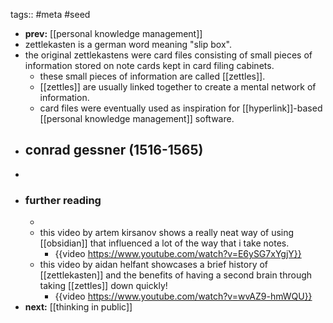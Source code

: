 tags:: #meta #seed

- **prev:** [[personal knowledge management]]
- zettlekasten is a german word meaning "slip box".
- the original zettlekastens were card files consisting of small pieces of information stored on note cards kept in card filing cabinets.
	- these small pieces of information are called [[zettles]].
	- [[zettles]] are usually linked together to create a mental network of information.
	- card files were eventually used as inspiration for [[hyperlink]]-based [[personal knowledge management]] software.
- conrad gessner (1516-1565)
	-
-
- ### further reading
	-
	- this video by artem kirsanov shows a really neat way of using [[obsidian]] that influenced a lot of the way that i take notes.
		- {{video https://www.youtube.com/watch?v=E6ySG7xYgjY}}
	- this video by aidan helfant showcases a brief history of [[zettlekasten]] and the benefits of having a second brain through taking [[zettles]] down quickly!
		- {{video https://www.youtube.com/watch?v=wvAZ9-hmWQU}}
- **next:** [[thinking in public]]